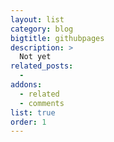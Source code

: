 ```yaml
---
layout: list
category: blog
bigtitle: githubpages
description: >
  Not yet
related_posts:
  -
addons:
  - related
  - comments
list: true
order: 1
---
```

